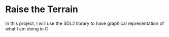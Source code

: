 # Raise the Terrain

In this project, I will use the SDL2 library to have graphical representation of what I am doing in C
